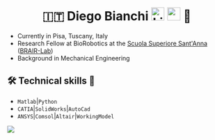 # <center>🇮🇹 Diego Bianchi <a href="www.linkedin.com/in/diego-bianchi-269360201"><img src="https://user-images.githubusercontent.com/99474735/159884554-e4b8653f-c194-4e10-8706-e6c9a9cfc805.svg" alt="LinkedIn" style="width:30px;height:30px;"></a> <a href="mailto:diegobianchi@live.it"><img src="https://user-images.githubusercontent.com/99474735/159889437-f413add3-5966-4f53-b594-c4ee91ea1c30.svg" alt="email" style="width:30px;height:30px;"></a>    👋</center>

- Currently in Pisa, Tuscany, Italy
- Research Fellow at BioRobotics at the <a href="https://www.santannapisa.it/en/institute/biorobotics/biorobotics-institute">Scuola Superiore Sant'Anna</a> (<a href="https://www.linkedin.com/company/brairlab/mycompany/">BRAIR-Lab</a>)
- Background in Mechanical Engineering
## 🛠 Technical skills 🔬 
- `Matlab`|`Python`
- `CATIA`|`SolidWorks`|`AutoCad`
- `ANSYS`|`Comsol`|`Altair`|`WorkingModel`


<img src="https://github-readme-stats.vercel.app/api?username=diebia&&show_icons=true&title_color=ffffff&icon_color=bb2acf&text_color=daf7dc&bg_color=151515">

<!--
**diebia/diebia** is a ✨ _special_ ✨ repository because its `README.md` (this file) appears on your GitHub profile.

Here are some ideas to get you started:

- 🔭 I’m currently working on ...
- 🌱 I’m currently learning ...
- 👯 I’m looking to collaborate on ...
- 🤔 I’m looking for help with ...
- 💬 Ask me about ...
- 📫 How to reach me: ...
- 😄 Pronouns: ...
- ⚡ Fun fact: ...
-->
